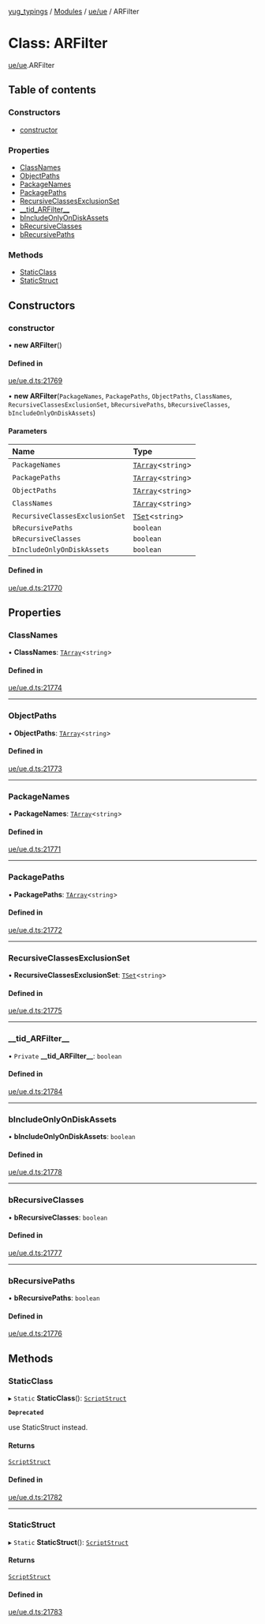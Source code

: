 [yug_typings](../README.md) / [Modules](../modules.md) / [ue/ue](../modules/ue_ue.md) / ARFilter

# Class: ARFilter

[ue/ue](../modules/ue_ue.md).ARFilter

## Table of contents

### Constructors

- [constructor](ue_ue.ARFilter.md#constructor)

### Properties

- [ClassNames](ue_ue.ARFilter.md#classnames)
- [ObjectPaths](ue_ue.ARFilter.md#objectpaths)
- [PackageNames](ue_ue.ARFilter.md#packagenames)
- [PackagePaths](ue_ue.ARFilter.md#packagepaths)
- [RecursiveClassesExclusionSet](ue_ue.ARFilter.md#recursiveclassesexclusionset)
- [\_\_tid\_ARFilter\_\_](ue_ue.ARFilter.md#__tid_arfilter__)
- [bIncludeOnlyOnDiskAssets](ue_ue.ARFilter.md#bincludeonlyondiskassets)
- [bRecursiveClasses](ue_ue.ARFilter.md#brecursiveclasses)
- [bRecursivePaths](ue_ue.ARFilter.md#brecursivepaths)

### Methods

- [StaticClass](ue_ue.ARFilter.md#staticclass)
- [StaticStruct](ue_ue.ARFilter.md#staticstruct)

## Constructors

### constructor

• **new ARFilter**()

#### Defined in

[ue/ue.d.ts:21769](https://github.com/YugMetaverse/yug_typings/blob/b7d9b19/ue/ue.d.ts#L21769)

• **new ARFilter**(`PackageNames`, `PackagePaths`, `ObjectPaths`, `ClassNames`, `RecursiveClassesExclusionSet`, `bRecursivePaths`, `bRecursiveClasses`, `bIncludeOnlyOnDiskAssets`)

#### Parameters

| Name | Type |
| :------ | :------ |
| `PackageNames` | [`TArray`](../interfaces/ue_puerts.TArray.md)<`string`\> |
| `PackagePaths` | [`TArray`](../interfaces/ue_puerts.TArray.md)<`string`\> |
| `ObjectPaths` | [`TArray`](../interfaces/ue_puerts.TArray.md)<`string`\> |
| `ClassNames` | [`TArray`](../interfaces/ue_puerts.TArray.md)<`string`\> |
| `RecursiveClassesExclusionSet` | [`TSet`](../interfaces/ue_puerts.TSet.md)<`string`\> |
| `bRecursivePaths` | `boolean` |
| `bRecursiveClasses` | `boolean` |
| `bIncludeOnlyOnDiskAssets` | `boolean` |

#### Defined in

[ue/ue.d.ts:21770](https://github.com/YugMetaverse/yug_typings/blob/b7d9b19/ue/ue.d.ts#L21770)

## Properties

### ClassNames

• **ClassNames**: [`TArray`](../interfaces/ue_puerts.TArray.md)<`string`\>

#### Defined in

[ue/ue.d.ts:21774](https://github.com/YugMetaverse/yug_typings/blob/b7d9b19/ue/ue.d.ts#L21774)

___

### ObjectPaths

• **ObjectPaths**: [`TArray`](../interfaces/ue_puerts.TArray.md)<`string`\>

#### Defined in

[ue/ue.d.ts:21773](https://github.com/YugMetaverse/yug_typings/blob/b7d9b19/ue/ue.d.ts#L21773)

___

### PackageNames

• **PackageNames**: [`TArray`](../interfaces/ue_puerts.TArray.md)<`string`\>

#### Defined in

[ue/ue.d.ts:21771](https://github.com/YugMetaverse/yug_typings/blob/b7d9b19/ue/ue.d.ts#L21771)

___

### PackagePaths

• **PackagePaths**: [`TArray`](../interfaces/ue_puerts.TArray.md)<`string`\>

#### Defined in

[ue/ue.d.ts:21772](https://github.com/YugMetaverse/yug_typings/blob/b7d9b19/ue/ue.d.ts#L21772)

___

### RecursiveClassesExclusionSet

• **RecursiveClassesExclusionSet**: [`TSet`](../interfaces/ue_puerts.TSet.md)<`string`\>

#### Defined in

[ue/ue.d.ts:21775](https://github.com/YugMetaverse/yug_typings/blob/b7d9b19/ue/ue.d.ts#L21775)

___

### \_\_tid\_ARFilter\_\_

• `Private` **\_\_tid\_ARFilter\_\_**: `boolean`

#### Defined in

[ue/ue.d.ts:21784](https://github.com/YugMetaverse/yug_typings/blob/b7d9b19/ue/ue.d.ts#L21784)

___

### bIncludeOnlyOnDiskAssets

• **bIncludeOnlyOnDiskAssets**: `boolean`

#### Defined in

[ue/ue.d.ts:21778](https://github.com/YugMetaverse/yug_typings/blob/b7d9b19/ue/ue.d.ts#L21778)

___

### bRecursiveClasses

• **bRecursiveClasses**: `boolean`

#### Defined in

[ue/ue.d.ts:21777](https://github.com/YugMetaverse/yug_typings/blob/b7d9b19/ue/ue.d.ts#L21777)

___

### bRecursivePaths

• **bRecursivePaths**: `boolean`

#### Defined in

[ue/ue.d.ts:21776](https://github.com/YugMetaverse/yug_typings/blob/b7d9b19/ue/ue.d.ts#L21776)

## Methods

### StaticClass

▸ `Static` **StaticClass**(): [`ScriptStruct`](ue_ue.ScriptStruct.md)

**`Deprecated`**

use StaticStruct instead.

#### Returns

[`ScriptStruct`](ue_ue.ScriptStruct.md)

#### Defined in

[ue/ue.d.ts:21782](https://github.com/YugMetaverse/yug_typings/blob/b7d9b19/ue/ue.d.ts#L21782)

___

### StaticStruct

▸ `Static` **StaticStruct**(): [`ScriptStruct`](ue_ue.ScriptStruct.md)

#### Returns

[`ScriptStruct`](ue_ue.ScriptStruct.md)

#### Defined in

[ue/ue.d.ts:21783](https://github.com/YugMetaverse/yug_typings/blob/b7d9b19/ue/ue.d.ts#L21783)
